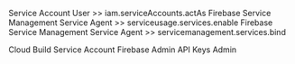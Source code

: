 Service Account User >> iam.serviceAccounts.actAs
Firebase Service Management Service Agent >> serviceusage.services.enable
Firebase Service Management Service Agent >> servicemanagement.services.bind

Cloud Build Service Account
Firebase Admin
API Keys Admin